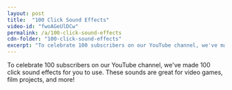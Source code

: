 ```yaml
---
layout: post
title:  "100 Click Sound Effects"
video-id: "fwoAGeUlDCw"
permalink: /a/100-click-sound-effects
cdn-folder: "100-click-sound-effects"
excerpt: "To celebrate 100 subscribers on our YouTube channel, we've made 100 click sound effects for you to use. These sounds are great for video games, film projects, and more!"
---
```


To celebrate 100 subscribers on our YouTube channel, we've made 100 click sound effects for you to use. These sounds are great for video games, film projects, and more!
